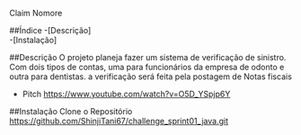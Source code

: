Claim Nomore 

##Índice 
-[Descrição]   
-[Instalação]   


##Descrição
O projeto planeja fazer um sistema de verificação de sinistro. Com dois tipos de contas, uma para funcionários da empresa de odonto e outra para dentistas.
a verificação será feita pela postagem de Notas fiscais

- Pitch
https://www.youtube.com/watch?v=O5D_YSpjp6Y

##Instalação
Clone o Repositório 
https://github.com/ShinjiTani67/challenge_sprint01_java.git
